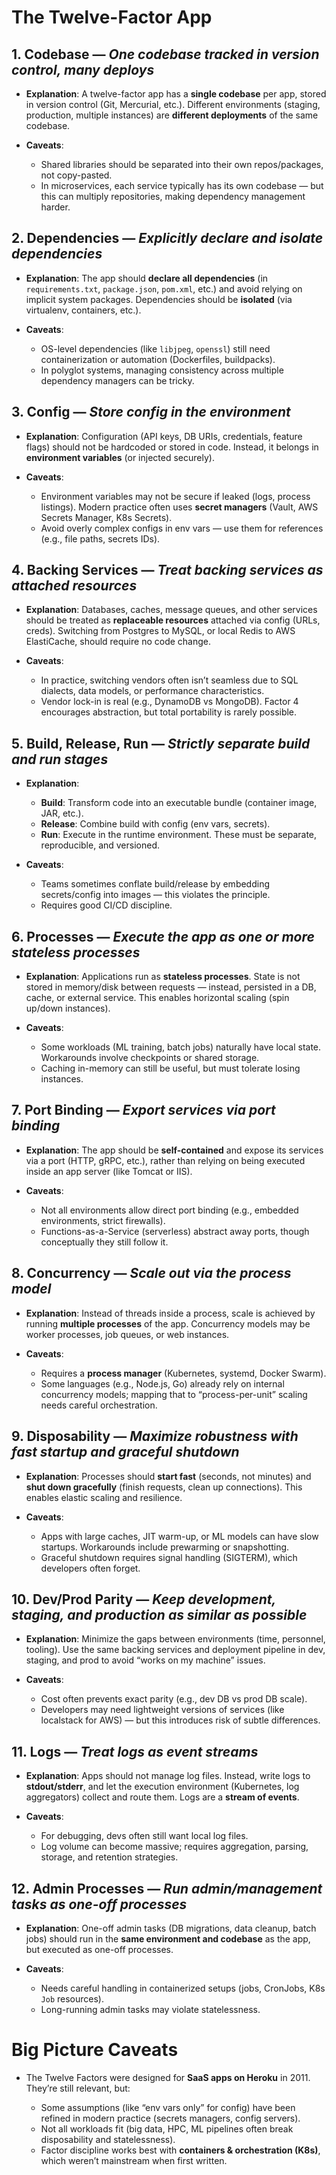 # The Twelve-Factor App

## 1. **Codebase** — *One codebase tracked in version control, many deploys*

* **Explanation**:
  A twelve-factor app has a **single codebase** per app, stored in version control (Git, Mercurial, etc.). Different environments (staging, production, multiple instances) are **different deployments** of the same codebase.
* **Caveats**:

  * Shared libraries should be separated into their own repos/packages, not copy-pasted.
  * In microservices, each service typically has its own codebase — but this can multiply repositories, making dependency management harder.

## 2. **Dependencies** — *Explicitly declare and isolate dependencies*

* **Explanation**:
  The app should **declare all dependencies** (in `requirements.txt`, `package.json`, `pom.xml`, etc.) and avoid relying on implicit system packages. Dependencies should be **isolated** (via virtualenv, containers, etc.).
* **Caveats**:

  * OS-level dependencies (like `libjpeg`, `openssl`) still need containerization or automation (Dockerfiles, buildpacks).
  * In polyglot systems, managing consistency across multiple dependency managers can be tricky.

## 3. **Config** — *Store config in the environment*

* **Explanation**:
  Configuration (API keys, DB URIs, credentials, feature flags) should not be hardcoded or stored in code. Instead, it belongs in **environment variables** (or injected securely).
* **Caveats**:

  * Environment variables may not be secure if leaked (logs, process listings). Modern practice often uses **secret managers** (Vault, AWS Secrets Manager, K8s Secrets).
  * Avoid overly complex configs in env vars — use them for references (e.g., file paths, secrets IDs).

## 4. **Backing Services** — *Treat backing services as attached resources*

* **Explanation**:
  Databases, caches, message queues, and other services should be treated as **replaceable resources** attached via config (URLs, creds). Switching from Postgres to MySQL, or local Redis to AWS ElastiCache, should require no code change.
* **Caveats**:

  * In practice, switching vendors often isn’t seamless due to SQL dialects, data models, or performance characteristics.
  * Vendor lock-in is real (e.g., DynamoDB vs MongoDB). Factor 4 encourages abstraction, but total portability is rarely possible.

## 5. **Build, Release, Run** — *Strictly separate build and run stages*

* **Explanation**:

  * **Build**: Transform code into an executable bundle (container image, JAR, etc.).
  * **Release**: Combine build with config (env vars, secrets).
  * **Run**: Execute in the runtime environment.
    These must be separate, reproducible, and versioned.
* **Caveats**:

  * Teams sometimes conflate build/release by embedding secrets/config into images — this violates the principle.
  * Requires good CI/CD discipline.

## 6. **Processes** — *Execute the app as one or more stateless processes*

* **Explanation**:
  Applications run as **stateless processes**. State is not stored in memory/disk between requests — instead, persisted in a DB, cache, or external service. This enables horizontal scaling (spin up/down instances).
* **Caveats**:

  * Some workloads (ML training, batch jobs) naturally have local state. Workarounds involve checkpoints or shared storage.
  * Caching in-memory can still be useful, but must tolerate losing instances.

## 7. **Port Binding** — *Export services via port binding*

* **Explanation**:
  The app should be **self-contained** and expose its services via a port (HTTP, gRPC, etc.), rather than relying on being executed inside an app server (like Tomcat or IIS).
* **Caveats**:

  * Not all environments allow direct port binding (e.g., embedded environments, strict firewalls).
  * Functions-as-a-Service (serverless) abstract away ports, though conceptually they still follow it.

## 8. **Concurrency** — *Scale out via the process model*

* **Explanation**:
  Instead of threads inside a process, scale is achieved by running **multiple processes** of the app. Concurrency models may be worker processes, job queues, or web instances.
* **Caveats**:

  * Requires a **process manager** (Kubernetes, systemd, Docker Swarm).
  * Some languages (e.g., Node.js, Go) already rely on internal concurrency models; mapping that to “process-per-unit” scaling needs careful orchestration.

## 9. **Disposability** — *Maximize robustness with fast startup and graceful shutdown*

* **Explanation**:
  Processes should **start fast** (seconds, not minutes) and **shut down gracefully** (finish requests, clean up connections). This enables elastic scaling and resilience.
* **Caveats**:

  * Apps with large caches, JIT warm-up, or ML models can have slow startups. Workarounds include prewarming or snapshotting.
  * Graceful shutdown requires signal handling (SIGTERM), which developers often forget.

## 10. **Dev/Prod Parity** — *Keep development, staging, and production as similar as possible*

* **Explanation**:
  Minimize the gaps between environments (time, personnel, tooling). Use the same backing services and deployment pipeline in dev, staging, and prod to avoid “works on my machine” issues.
* **Caveats**:

  * Cost often prevents exact parity (e.g., dev DB vs prod DB scale).
  * Developers may need lightweight versions of services (like localstack for AWS) — but this introduces risk of subtle differences.

## 11. **Logs** — *Treat logs as event streams*

* **Explanation**:
  Apps should not manage log files. Instead, write logs to **stdout/stderr**, and let the execution environment (Kubernetes, log aggregators) collect and route them. Logs are a **stream of events**.
* **Caveats**:

  * For debugging, devs often still want local log files.
  * Log volume can become massive; requires aggregation, parsing, storage, and retention strategies.

## 12. **Admin Processes** — *Run admin/management tasks as one-off processes*

* **Explanation**:
  One-off admin tasks (DB migrations, data cleanup, batch jobs) should run in the **same environment and codebase** as the app, but executed as one-off processes.
* **Caveats**:

  * Needs careful handling in containerized setups (jobs, CronJobs, K8s `Job` resources).
  * Long-running admin tasks may violate statelessness.

# Big Picture Caveats

* The Twelve Factors were designed for **SaaS apps on Heroku** in 2011. They’re still relevant, but:

  * Some assumptions (like “env vars only” for config) have been refined in modern practice (secrets managers, config servers).
  * Not all workloads fit (big data, HPC, ML pipelines often break disposability and statelessness).
  * Factor discipline works best with **containers & orchestration (K8s)**, which weren’t mainstream when first written.
